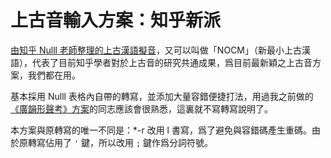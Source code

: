 # 上古音輸入方案：知乎新派

[由知乎 Nulll 老師整理的上古漢語擬音](https://zhuanlan.zhihu.com/p/12987993957)，又可以叫做「NOCM」（新最小上古漢語），代表了目前知乎學者對於上古音的研究共通成果，爲目前最新穎之上古音方案，我們都在用。

基本採用 Nulll 表格內自帶的轉寫，並添加大量容錯便捷打法，用過我之前做的[《廣韻形聲考》方案](msoeg.md)的同志應該會很熟悉，這裏就不寫轉寫說明了。

本方案與原轉寫的唯一不同是：*-r 改用 l 書寫，爲了避免與容錯碼產生重碼。由於原轉寫佔用了 `'` 鍵，所以改用 `;` 鍵作爲分詞符號。